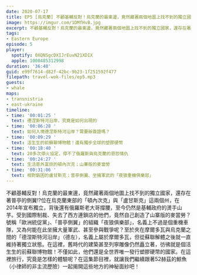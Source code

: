 ```yaml
---
date: 2020-07-17
title: EP5 [烏克蘭] 不顧基輔反對！烏克蘭的最東邊，竟然藏著兩個地圖上找不到的獨立國家!? | 頓內次克、盧甘斯克、德涅斯特河沿岸 ft. 鯨魚
image: https://imgur.com/1DMfHvB.jpg
excerpt: 不顧基輔反對！烏克蘭的最東邊，竟然藏著兩個地圖上找不到的獨立國家，還存在著普亭的側翼!?
tags:
- Eastern Europe
episode: 5
player:
  spotify: 0XQNSgcDXIJrEuvN21XDIX
  apple: 1000485312998
duration: '36:48'
guid: e99f7614-d82f-42bc-9b23-1f251592f477
filepath: travel-wok-files/ep5.mp3
guests:
- whale
maps:
- transnistria
- east-ukraine
timeline:
- time: '00:01:25 '
  text: 德涅斯特河沿岸，究竟是如何出現的
- time: '00:06:28 '
  text: 如何入境德涅斯特河沿岸？需要辦簽證嗎？
- time: '00:09:29 '
  text: 活生生的前蘇聯博物館！還有獨步全球的塑膠硬幣
- time: '00:18:40 '
  text: 20多次停火協定，停不了俄羅斯與烏克蘭的恩怨情仇
- time: '00:24:27 '
  text: 生活意外富庶的頓內次克；山寨版的麥當勞
- time: '00:31:06 '
  text: 相對窮困的盧甘斯克；普亭側翼、坐擁軍武的「夜狼重機俱樂部」
---
```


不顧基輔反對！烏克蘭的最東邊，竟然藏著兩個地圖上找不到的獨立國家，還存在著普亭的側翼!?位在烏克蘭東部的「頓內次克」與「盧甘斯克」這兩個州，在2014年宣布獨立，背後還有俄羅斯老大哥撐腰，至今仍然是基輔政府的燙手山芋。受到國際制裁、失去了西方連鎖店的他們，竟然自己創造了山寨版的麥當勞？號稱「歐洲統促黨」、「普亭側翼」的組織「夜狼俱樂部」，名義上不過是個重機車隊，又為何能在此坐擁大量軍武、甚至參與戰爭呢？至於夾在摩爾多瓦與烏克蘭之間的「德涅斯特河沿岸」（德左），名義上屬於摩爾多瓦，但從蘇聯解體之後就一直維持著獨立狀態。在這裡，舊時代的建築甚至列寧雕像仍然矗立著，彷彿就是個活生生的前蘇聯博物館！不僅如此，他們還是全世界唯一發行塑膠硬幣的國家。在這裡旅行，究竟是怎樣的體驗呢？在這集節目裡，就讓我們繼續跟著52赫茲的鯨魚（小律師的非主流歷險）一起揭開這些地方的神秘面紗吧！

